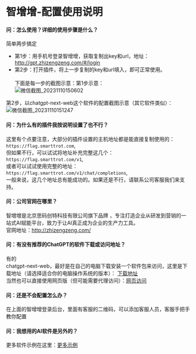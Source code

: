 # 智增增-配置使用说明

#### 问：怎么使用？详细的使用步骤是什么？
简单两步搞定 
  * 第1步：用手机号登录智增增，获取复制出key和url，地址：http://gpt.zhizengzeng.com/#/login   
  * 第2步：打开插件，将上一步复制的key和url填入，即可正常使用。<br><br>
下面是每一步的截图示意：第1步示意：<br>
![微信截图_20231110150602](https://github.com/xing61/xiaoyi-robot/assets/38256442/dd106cbf-351c-406d-8bfd-add90a6d9866)

第2步，以chatgpt-next-web这个软件的配置截图示意（其它软件类似）：<br>
![微信截图_20231110151247](https://github.com/xing61/xiaoyi-robot/assets/38256442/207f07f8-e9df-472f-a1fe-3aea78cff61c)

#### 问：为什么有的插件我按说明设置了也不行？   
 这里有个点要注意，大部分的插件设置的主机地址都是能直接复制使用的：`https://flag.smarttrot.com`, <br>
但如果不行，可以试试将地址补充完整这几个：`https://flag.smarttrot.com/v1`, <br>
或者可以试试使用完整的地址：`https://flag.smarttrot.com/v1/chat/completions`, <br>
一般来说，这几个地址总有能成功的。如果还是不行，请联系公司客服我们来支持。 <br>

#### 问：公司官网在哪里？   
 智增增是北京思码创特科技有限公司旗下品牌 ，专注打造企业从研发到营销的一站式AI赋能平台，致力于让AI真正成为企业的生产力工具。<br>
 官网地址：http://zhizengzeng.com/ <br>

#### 问：有没有推荐的ChatGPT的软件下载或访问地址？
有的  
chatgpt-next-web，最好是在自己的电脑下载安装一个软件包来访问，这里是下载地址（请选择适合你的电脑操作系统的版本）： [下载地址](https://gitee.com/smarttrot/zzz-files/tree/master/chat-next-web) <br>
当然也可以直接使用网页版（但可能需要代理访问）：[网页访问](https://nb.nextweb.fun/#/chat) <br>


#### 问：还是不会配置怎么办？  
 在上面的智增增登录后台，里面有客服的二维码，可以添加客服人员，客服手把手教你配置<br>

#### 问：我想用的AI软件是另外的？  
 更多软件示例在这里：[更多示例](https://github.com/xing61/xiaoyi-robot/tree/main/%E5%9C%BA%E6%99%AF%E7%A4%BA%E4%BE%8B) <br>
   
